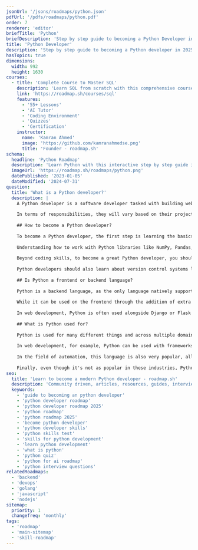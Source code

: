 ```yaml
---
jsonUrl: '/jsons/roadmaps/python.json'
pdfUrl: '/pdfs/roadmaps/python.pdf'
order: 7
renderer: 'editor'
briefTitle: 'Python'
briefDescription: 'Step by step guide to becoming a Python Developer in 2025'
title: 'Python Developer'
description: 'Step by step guide to becoming a Python developer in 2025'
hasTopics: true
dimensions:
  width: 992
  height: 1630
courses:
  - title: 'Complete Course to Master SQL'
    description: 'Learn SQL from scratch with this comprehensive course'
    link: 'https://roadmap.sh/courses/sql'
    features:
      - '55+ Lessons'
      - 'AI Tutor'
      - 'Coding Environment'
      - 'Quizzes'
      - 'Certification'
    instructor:
      name: 'Kamran Ahmed'
      image: 'https://github.com/kamranahmedse.png'
      title: 'Founder - roadmap.sh'
schema:
  headline: 'Python Roadmap'
  description: 'Learn Python with this interactive step by step guide in 2025. We also have resources and short descriptions attached to the roadmap items so you can get everything you want to learn in one place.'
  imageUrl: 'https://roadmap.sh/roadmaps/python.png'
  datePublished: '2023-01-05'
  dateModified: '2024-07-31'
question:
  title: 'What is a Python developer?'
  description: |
    A Python developer is a software developer tasked with building web services, automating tasks, performing data analysis, and everything in between using Python.
    
    In terms of responsibilities, they will vary based on their project, company, and seniority. However, they usually include writing efficient code, managing data structures (especially when doing data science with Python), optimizing algorithms, and working with frameworks such as Pandas, TensorFlow, Django, and others.
    
    ## How to become a Python developer?
    
    To become a Python developer, the first step is learning the basics of Python, including data types, functions, and object-oriented programming (you can get away without learning OOP as well since Python allows for a hybrid programming model). 
    
    Understanding how to work with Python libraries like NumPy, Pandas, and Requests is also essential. Since Python can be used in many different ways, picking the right library and framework to focus on depends on you and your intentions with the language.
    
    Beyond coding skills, to become a great Python developer, you should also spend some time looking into data structures like linked lists, trees, and hash maps. While they're not critical to building applications, they're great tools to show you how to solve problems in different ways.
    
    Python developers should also learn about version control systems like Git, and completing projects that involve APIs, automation, or data processing helps in building a strong portfolio. One way to do this is by contributing to open-source projects to get hands-on experience and improve your problem-solving skills.
    
    ## Is Python a frontend or backend language?
    
    Python is a backend language, as the only language natively supported by browsers is JavaScript. On the backend, it is used to build the server-side logic that handles data processing, authentication, and even database management. 
    
    While it can be used on the frontend through the addition of extra libraries such as [PyScript](https://pyscript.net/), this is not a normal practice as it adds dependencies and extra logic to already complex applications.
    
    In web development, Python is often used alongside Django or Flask to build robust backend services. It is also used for API development, data processing, and automation. 	
    
    ## What is Python used for?
    
    Python is used for many different things and across multiple domains, given how versatile it is. 
    
    In web development, for example, Python can be used with frameworks like Django and Flask to help developers create scalable applications. In data science, it is the de facto language for data analysis, machine learning, and artificial intelligence (thanks to libraries like Pandas, NumPy, and TensorFlow).
    
    In the field of automation, this language is also very popular, allowing developers to streamline repetitive tasks through Python code. 
    
    Finally, even though it's not as popular in these industries, Python can be used in cybersecurity, embedded systems, and even game development. Many companies use Python for cloud computing and backend services because of its simplicity and extensive support for integration with external systems.
seo:
  title: 'Learn to become a modern Python developer - roadmap.sh'
  description: 'Community driven, articles, resources, guides, interview questions, quizzes for python development. Learn to become a modern Python developer by following the steps, skills, resources and guides listed in this roadmap.'
  keywords:
    - 'guide to becoming an python developer'
    - 'python developer roadmap'
    - 'python developer roadmap 2025'
    - 'python roadmap'
    - 'python roadmap 2025'
    - 'become python developer'
    - 'python developer skills'
    - 'python skills test'
    - 'skills for python development'
    - 'learn python development'
    - 'what is python'
    - 'python quiz'
    - 'python for ai roadmap'
    - 'python interview questions'
relatedRoadmaps:
  - 'backend'
  - 'devops'
  - 'golang'
  - 'javascript'
  - 'nodejs'
sitemap:
  priority: 1
  changefreq: 'monthly'
tags:
  - 'roadmap'
  - 'main-sitemap'
  - 'skill-roadmap'
---
```

